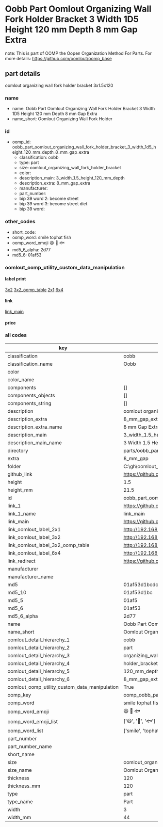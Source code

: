 # Oobb Part Oomlout Organizing Wall Fork Holder Bracket 3 Width 1D5 Height 120 mm Depth 8 mm Gap Extra  

note: This is part of OOMP the Oopen Organization Method For Parts. For more details: https://github.com/oomlout/oomp_base

##  part details
  



oomlout organizing wall fork holder bracket 3x1.5x120



### name
* name: Oobb Part Oomlout Organizing Wall Fork Holder Bracket 3 Width 1D5 Height 120 mm Depth 8 mm Gap Extra
* name_short: Oomlout Organizing Wall Fork Holder
### id
* oomp_id: oobb_part_oomlout_organizing_wall_fork_holder_bracket_3_width_1d5_height_120_mm_depth_8_mm_gap_extra
  * classification: oobb
  * type: part
  * size: oomlout_organizing_wall_fork_holder_bracket
  * color: 
  * description_main: 3_width_1.5_height_120_mm_depth
  * description_extra: 8_mm_gap_extra
  * manufacturer: 
  * part_number: 
  * bip 39 word 2: become street
  * bip 39 word 3: become street diet
  * bip 39 word: 

### other_codes
* short_code: 
* oomp_word: smile tophat fish
* oomp_word_emoji :smile: :tophat: :fish:
* md5_6_alpha: 2d77
* md5_6: 01af53






### oomlout_oomp_utility_custom_data_manipulation
#### label print
[3x2](http://192.168.1.245:1112/?label=oomp%202d77)
[3x2_oomp_table](http://192.168.1.108:1112/?label=oomp%202d77)
[2x1](http://192.168.1.242:1112/?label=oomp%202d77)
[6x4](http://192.168.1.55:1112/?label=oomp%202d77)    

#### link

[link_main](https://github.com/oomlout/oomlout_oobb_version_4_generated_parts/tree/main/navigation_oomp/oobb/part/oomlout_organizing_wall_fork_holder_bracket/3_width_1.5_height_120_mm_depth/8_mm_gap_extra/part)                              

#### price







### all codes 
| key | value |  
| --- | --- |  
| classification | oobb |  
| classification_name | Oobb |  
| color |  |  
| color_name |  |  
| components | [] |  
| components_objects | [] |  
| components_string | [] |  
| description | oomlout organizing wall fork holder bracket 3x1.5x120 |  
| description_extra | 8_mm_gap_extra |  
| description_extra_name | 8 mm Gap Extra |  
| description_main | 3_width_1.5_height_120_mm_depth |  
| description_main_name | 3 Width 1.5 Height 120 mm Depth |  
| directory | parts/oobb_part_oomlout_organizing_wall_fork_holder_bracket_3_width_1d5_height_120_mm_depth_8_mm_gap_extra |  
| extra | 8_mm_gap |  
| folder | C:\gh\oomlout_oobb_version_4_generated_parts\parts\oobb_part_oomlout_organizing_wall_fork_holder_bracket_3_width_1d5_height_120_mm_depth_8_mm_gap_extra |  
| github_link | https://github.com/oomlout/oomlout_oomp_part_src/tree/main/parts/oobb_part_oomlout_organizing_wall_fork_holder_bracket_3_width_1d5_height_120_mm_depth_8_mm_gap_extra |  
| height | 1.5 |  
| height_mm | 21.5 |  
| id | oobb_part_oomlout_organizing_wall_fork_holder_bracket_3_width_1d5_height_120_mm_depth_8_mm_gap_extra |  
| link_1 | https://github.com/oomlout/oomlout_oobb_version_4_generated_parts/tree/main/navigation_oomp/oobb/part/oomlout_organizing_wall_fork_holder_bracket/3_width_1.5_height_120_mm_depth/8_mm_gap_extra/part |  
| link_1_name | link_main |  
| link_main | https://github.com/oomlout/oomlout_oobb_version_4_generated_parts/tree/main/navigation_oomp/oobb/part/oomlout_organizing_wall_fork_holder_bracket/3_width_1.5_height_120_mm_depth/8_mm_gap_extra/part |  
| link_oomlout_label_2x1 | http://192.168.1.242:1112/?label=oomp%202d77 |  
| link_oomlout_label_3x2 | http://192.168.1.245:1112/?label=oomp%202d77 |  
| link_oomlout_label_3x2_oomp_table | http://192.168.1.108:1112/?label=oomp%202d77 |  
| link_oomlout_label_6x4 | http://192.168.1.55:1112/?label=oomp%202d77 |  
| link_redirect | https://github.com/oomlout/oomlout_oobb_version_4_generated_parts/tree/main/parts/oobb_oomlout_organizing_wall_fork_holder_bracket_03_1d5_120_ex_8_mm_gap |  
| manufacturer |  |  
| manufacturer_name |  |  
| md5 | 01af53d1bcdc6c9dc6b11bd47b75b89f |  
| md5_10 | 01af53d1bc |  
| md5_5 | 01af5 |  
| md5_6 | 01af53 |  
| md5_6_alpha | 2d77 |  
| name | Oobb Part Oomlout Organizing Wall Fork Holder Bracket 3 Width 1D5 Height 120 mm Depth 8 mm Gap Extra |  
| name_short | Oomlout Organizing Wall Fork Holder |  
| oomlout_detail_hierarchy_1 | oobb |  
| oomlout_detail_hierarchy_2 | part |  
| oomlout_detail_hierarchy_3 | organizing_wall_fork |  
| oomlout_detail_hierarchy_4 | holder_bracket |  
| oomlout_detail_hierarchy_5 | 120_mm_depth |  
| oomlout_detail_hierarchy_6 | 8_mm_gap_extra |  
| oomlout_oomp_utility_custom_data_manipulation | True |  
| oomp_key | oomp_oobb_part_oomlout_organizing_wall_fork_holder_bracket_3_width_1d5_height_120_mm_depth_8_mm_gap_extra |  
| oomp_word | smile tophat fish |  
| oomp_word_emoji | :smile: :tophat: :fish: |  
| oomp_word_emoji_list | [':smile:', ':tophat:', ':fish:'] |  
| oomp_word_list | ['smile', 'tophat', 'fish'] |  
| part_number |  |  
| part_number_name |  |  
| short_name |  |  
| size | oomlout_organizing_wall_fork_holder_bracket |  
| size_name | Oomlout Organizing Wall Fork Holder Bracket |  
| thickness | 120 |  
| thickness_mm | 120 |  
| type | part |  
| type_name | Part |  
| width | 3 |  
| width_mm | 44 |  
